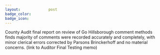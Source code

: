 ```yaml
---
layout:				post
badge_color:		
badge_icon:			
---
```


County Audit final report on review of Go Hillsborough comment methods finds majority of comments were recorded accurately and completely, with minor clerical errors corrected by Parsons Brinckerhoff and no material concerns. (link to Auditor Final Testing memo) 
